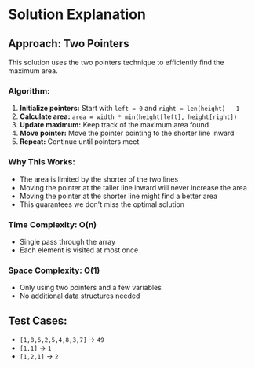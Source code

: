 # Solution Explanation

## Approach: Two Pointers

This solution uses the two pointers technique to efficiently find the maximum area.

### Algorithm:
1. **Initialize pointers:** Start with `left = 0` and `right = len(height) - 1`
2. **Calculate area:** `area = width * min(height[left], height[right])`
3. **Update maximum:** Keep track of the maximum area found
4. **Move pointer:** Move the pointer pointing to the shorter line inward
5. **Repeat:** Continue until pointers meet

### Why This Works:
- The area is limited by the shorter of the two lines
- Moving the pointer at the taller line inward will never increase the area
- Moving the pointer at the shorter line might find a better area
- This guarantees we don't miss the optimal solution

### Time Complexity: O(n)
- Single pass through the array
- Each element is visited at most once

### Space Complexity: O(1)
- Only using two pointers and a few variables
- No additional data structures needed

## Test Cases:
- `[1,8,6,2,5,4,8,3,7]` → `49`
- `[1,1]` → `1`
- `[1,2,1]` → `2`
